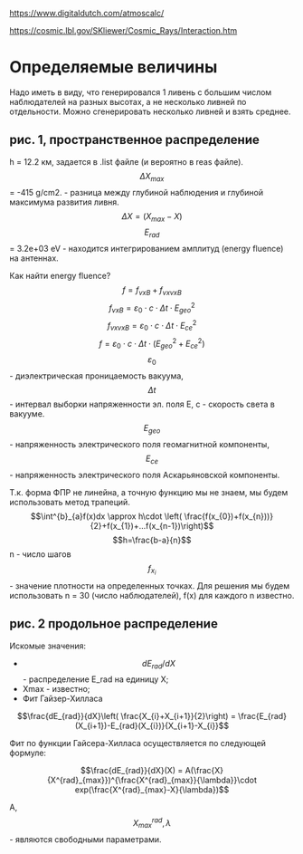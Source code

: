 https://www.digitaldutch.com/atmoscalc/

https://cosmic.lbl.gov/SKliewer/Cosmic_Rays/Interaction.htm

# Определяемые величины
Надо иметь в виду, что генерировался 1 ливень с большим числом наблюдателей на разных высотах, а не несколько ливней по отдельности. Можно сгенерировать несколько ливней и взять среднее. 

## рис. 1, пространственное распределение
h = 12.2 км, задается в .list файле (и вероятно в reas файле). 
$$\Delta X_{max}$$ = -415 g/cm2.  - разница между глубиной наблюдения и глубиной максимума развития ливня. $$\Delta X=(X_{max} - X)$$
$$E_{rad}$$ = 3.2e+03 eV - находится интегрированием амплитуд (energy fluence) на антеннах.

Как найти energy fluence? 
$$f = f_{vxB}+f_{vxvxB}$$
$$f_{vxB} = \varepsilon_{0}\cdot c\cdot \Delta{t} \cdot E_{geo}^{2}$$
$$f_{vxvxB} = \varepsilon_{0}\cdot c\cdot \Delta{t} \cdot E_{ce}^{2}$$
$$f = \varepsilon_{0}\cdot c\cdot \Delta{t} \cdot (E_{geo}^{2}+E_{ce}^{2})$$
$$\varepsilon_{0}$$ - диэлектрическая проницаемость вакуума, $$\Delta{t}$$ - интервал выборки напряженности эл. поля E, c - скорость света в вакууме. $$E_{geo}$$ - напряженность электрического поля геомагнитной компоненты, $$E_{ce}$$ - напряженность электрического поля Аскарьяновской компоненты. 

Т.к. форма ФПР не линейна, а точную функцию мы не знаем, мы будем использовать метод трапеций. 
$$\int^{b}_{a}f(x)dx \approx h\cdot \left( \frac{f(x_{0})+f(x_{n}))}{2}+f(x_{1})+...f(x_{n-1})\right)$$
$$h=\frac{b-a}{n}$$
n - число шагов
$$f_{x_i}$$ - значение плотности на определенных точках. 
Для решения мы будем использовать n = 30 (число наблюдателей), f(x) для каждого n известно. 

## рис. 2 продольное распределение

Искомые значения:
* $$dE_{rad}/dX$$ - распределение E_rad на единицу X;
* Xmax - известно;
* Фит Гайзер-Хилласа
 
$$\frac{dE_{rad}}{dX}\left( \frac{X_{i}+X_{i+1}}{2}\right) = \frac{E_{rad}(X_{i+1})-E_{rad}(X_{i})}{X_{i+1}-X_{i}}$$

Фит по функции Гайсера-Хилласа осуществляется по следующей формуле:

$$\frac{dE_{rad}}{dX}(X) = A(\frac{X}{X^{rad}_{max}})^{\frac{X^{rad}_{max}}{\lambda}}\cdot exp(\frac{X^{rad}_{max}-X}{\lambda})$$

A, $$X^{rad}_{max}, \lambda$$ - являются свободными параметрами. 

